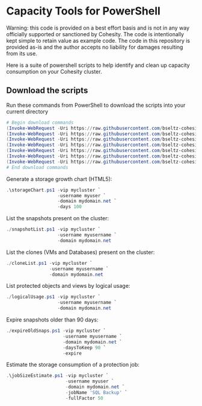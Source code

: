 # Capacity Tools for PowerShell

Warning: this code is provided on a best effort basis and is not in any way officially supported or sanctioned by Cohesity. The code is intentionally kept simple to retain value as example code. The code in this repository is provided as-is and the author accepts no liability for damages resulting from its use.

Here is a suite of powershell scripts to help identify and clean up capacity consumption on your Cohesity cluster.

## Download the scripts

Run these commands from PowerShell to download the scripts into your current directory

```powershell
# Begin download commands
(Invoke-WebRequest -Uri https://raw.githubusercontent.com/bseltz-cohesity/scripts/master/powershell/cloneList/cloneList.ps1).content | Out-File cloneList.ps1; (Get-Content cloneList.ps1) | Set-Content cloneList.ps1
(Invoke-WebRequest -Uri https://raw.githubusercontent.com/bseltz-cohesity/scripts/master/powershell/expireOldSnaps/expireOldSnaps.ps1).content | Out-File expireOldSnaps.ps1; (Get-Content expireOldSnaps.ps1) | Set-Content expireOldSnaps.ps1
(Invoke-WebRequest -Uri https://raw.githubusercontent.com/bseltz-cohesity/scripts/master/powershell/logicalUsage/logicalUsage.ps1).content | Out-File logicalUsage.ps1; (Get-Content logicalUsage.ps1) | Set-Content logicalUsage.ps1
(Invoke-WebRequest -Uri https://raw.githubusercontent.com/bseltz-cohesity/scripts/master/powershell/snapshotList/snapshotList.ps1).content | Out-File snapshotList.ps1; (Get-Content snapshotList.ps1) | Set-Content snapshotList.ps1
(Invoke-WebRequest -Uri https://raw.githubusercontent.com/bseltz-cohesity/scripts/master/powershell/storageChart/storageChart.ps1).content | Out-File storageChart.ps1; (Get-Content storageChart.ps1) | Set-Content storageChart.ps1
(Invoke-WebRequest -Uri https://raw.githubusercontent.com/bseltz-cohesity/scripts/master/powershell/JobSizeEstimate/JobSizeEstimate.ps1).content | Out-File JobSizeEstimate.ps1; (Get-Content JobSizeEstimate.ps1) | Set-Content JobSizeEstimate.ps1
(Invoke-WebRequest -Uri https://raw.githubusercontent.com/bseltz-cohesity/scripts/master/powershell/cloneList/cohesity-api.ps1).content | Out-File cohesity-api.ps1; (Get-Content cohesity-api.ps1) | Set-Content cohesity-api.ps1
# End download commands
```

Generate a storage growth chart (HTML5):

```powershell
.\storageChart.ps1 -vip mycluster `
                   -username myuser `
                   -domain mydomain.net `
                   -days 100
```

List the snapshots present on the cluster:

```powershell
./snapshotList.ps1 -vip mycluster `
                   -username myusername `
                   -domain mydomain.net
```

List the clones (VMs and Databases) present on the cluster:

```powershell
./cloneList.ps1 -vip mycluster `
                -username myusername `
                -domain mydomain.net
```

List protected objects and views by logical usage:

```powershell
./logicalUsage.ps1 -vip mycluster `
                   -username myusername `
                   -domain mydomain.net
```

Expire snapshots older than 90 days:

```powershell
./expireOldSnaps.ps1 -vip mycluster `
                     -username myusername `
                     -domain mydomain.net `
                     -daysToKeep 90 `
                     -expire
```

Estimate the storage consumption of a protection job:

```powershell
.\jobSizeEstimate.ps1 -vip mycluster `
                      -username myuser `
                      -domain mydomain.net `
                      -jobName 'SQL Backup' `
                      -fullFactor 50
```
